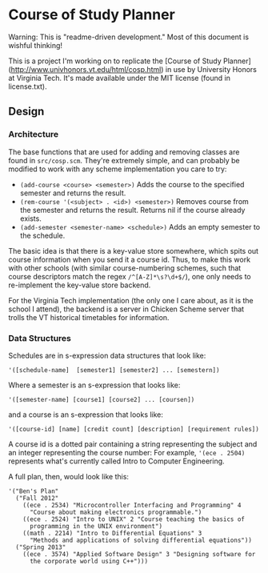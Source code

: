 # Course of Study Planner #

Warning: This is "readme-driven development." Most of this document
is wishful thinking!

This is a project I'm working on to replicate the 
[Course of Study Planner] (http://www.univhonors.vt.edu/html/cosp.html)
in use by University Honors at Virginia Tech. It's made available under the 
MIT license (found in license.txt).

## Design ##

### Architecture ###

The base functions that are used for adding and removing classes are found
in `src/cosp.scm`. They're extremely simple, and can probably be modified to
work with any scheme implementation you care to try:

* `(add-course <course> <semester>)` Adds the course
  to the specified semester and returns the result.
* `(rem-course '(<subject> . <id>) <semester>)` Removes  course from the
  semester and returns the result. Returns nil if the course already exists.
* `(add-semester <semester-name> <schedule>)` Adds an empty semester to the 
  schedule.


The basic idea is that there is a key-value store somewhere, which spits
out course information when you send it a course id. Thus, to make this
work with other schools (with similar course-numbering schemes, such that
course descriptors match the regex `/^[A-Z]*\s?\d+$/`), one only needs to
re-implement the key-value store backend.

For the Virginia Tech implementation (the only one I care about, as it is 
the school I attend), the backend is a server in Chicken Scheme server that 
trolls the VT historical timetables for information.

### Data Structures ###

Schedules are in s-expression data structures that look like:

    '([schedule-name]  [semester1] [semester2] ... [semestern])

Where a semester is an s-expression that looks like:

    '([semester-name] [course1] [course2] ... [coursen])

and a course is an s-expression that looks like:

    '([course-id] [name] [credit count] [description] [requirement rules])

A course id is a dotted pair containing a string representing the subject
and an integer representing the course number: For example, `'(ece . 2504)` 
represents what's currently called Intro to Computer Engineering.

A full plan, then, would look like this:

    '("Ben's Plan"
      ("Fall 2012"
        ((ece . 2534) "Microcontroller Interfacing and Programming" 4
          "Course about making electronics programmable.")
        ((ece . 2524) "Intro to UNIX" 2 "Course teaching the basics of
          programming in the UNIX environment")
        ((math . 2214) "Intro to Differential Equations" 3
          "Methods and applications of solving differential equations"))
      ("Spring 2013"
        ((ece . 3574) "Applied Software Design" 3 "Designing software for
          the corporate world using C++")))


